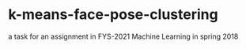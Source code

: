 # k-means-face-pose-clustering
a task for an assignment in FYS-2021 Machine Learning in spring 2018
